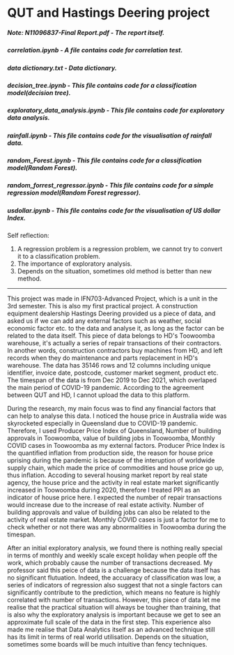 # QUT and Hastings Deering project

##### Note: N11096837-Final Report.pdf - The report itself.
#####       correlation.ipynb - A file contains code for correlation test.
#####       data dictionary.txt - Data dictionary.
#####       decision_tree.ipynb - This file contains code for a classification model(decision tree).
#####       exploratory_data_analysis.ipynb - This file contains code for exploratory data analysis.
#####       rainfall.ipynb - This file contains code for the visualisation of rainfall data.
#####       random_Forest.ipynb - This file contains code for a classification model(Random Forest).
#####       random_forrest_regressor.ipynb - This file contains code for a simple regression model(Random Forest regressor).
#####       usdollar.ipynb - This file contains code for the visualisation of US dollar Index.

Self reflection:
1. A regression problem is a regression problem, we cannot try to convert it to a classification problem.
2. The importance of exploratory analysis.
3. Depends on the situation, sometimes old method is better than new method.
-----------------------------------------------------------------------------------------------------------------------------------------------------------------------
This project was made in IFN703-Advanced Project, which is a unit in the 3rd semester. This is also my first practical project. A construction equipment dealership Hastings Deering provided us a piece of data, and asked us if we can add any external factors such as weather, social economic factor etc. to the data and analyse it, as long as the factor can be related to the data itself. This piece of data belongs to HD's Toowoomba warehouse, it's actually a series of repair transactions of their contractors. In another words, construction contractors buy machines from HD, and left records when they do maintenance and parts replacement in HD's warehouse. The data has 35146 rows and 12 columns including unique identifier, invoice date, postcode, customer market segment, product etc. The timespan of the data is from Dec 2019 to Dec 2021, which overlaped the main period of COVID-19 pandemic. According to the agreement between QUT and HD, I cannot upload the data to this platform.

During the research, my main focus was to find any financial factors that can help to analyse this data. I noticed the house price in Australia wide was skyrocketed especially in Queensland due to COVID-19 pandemic. Therefore, I used Producer Price Index of Queensland, Number of building approvals in Toowoomba, value of building jobs in Toowoomba, Monthly COVID cases in Toowoomba as my external factors. Producer Price Index is the quantified inflation from production side, the reason for house price uprising during the pandemic is because of the interuption of worldwide supply chain, which made the price of commodities and house price go up, thus inflation. Accoding to several housing market report by real state agency, the house price and the activity in real estate market significantly increased in Toowoomba during 2020, therefore I treated PPI as an indicator of house price here. I expected the number of repair transactions would increase due to the increase of real estate activity. Number of building approvals and value of building jobs can also be related to the activity of real estate market. Monthly COVID cases is just a factor for me to check whether or not there was any abnormalities in Toowoomba during the timespan. 

After an initial exploratory analysis, we found there is nothing really special in terms of monthly and weekly scale except holiday when people off the work, which probably cause the number of transactions decreased. My professor said this peice of data is a challenge because the data itself has no significant flutuation. Indeed, the accuaracy of classification was low, a series of indicators of regression also suggest that not a single factors can significantly contribute to the prediction, which means no feature is highly correlated with number of transactions. However, this piece of data let me realise that the practical situation will always be tougher than training, that is also why the exploratory analysis is important because we get to see an approximate full scale of the data in the first step. This experience also made me realise that Data Analytics itself as an advanced technique still has its limit in terms of real world utilisation. Depends on the situation, sometimes some boards will be much intuitive than fency techniques.
